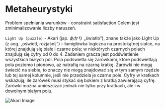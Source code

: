 # Metaheurystyki

Problem spełniania warunków - constraint satisfaction
Celem jest zminimalizowanie liczby naruszeń.

`Light Up (puzzle)` - Akari (jap. あかり „światło”), znane także jako Light Up (z ang. „oświetl, rozjaśnij”) – łamigłówka logiczna na prostokątnej siatce, na której znajdują się białe i czarne pola; w niektórych czarnych polach znajdują się cyfry od 0 do 4. Zadaniem gracza jest podświetlenie wszystkich białych pól. Pola podświetla się żarówkami, które podświetlają pola poziomo i pionowo, aż natrafią na czarną kratkę. Żarówki nie mogą świecić na siebie, to znaczy nie mogą znajdować się w tym samym rzędzie lub tej samej kolumnie, jeśli nie przedziela je czarne pole. Cyfry w kratkach wskazują, ile żarówek musi stykać się bokiem z kratką zawierającą cyfrę. Żarówki można umieszczać jednak nie tylko przy kratkach, ale i w dowolnym białym polu.

![Akari Image](https://upload.wikimedia.org/wikipedia/commons/thumb/3/3f/Lightup.PNG/220px-Lightup.PNG "Akari Image")
